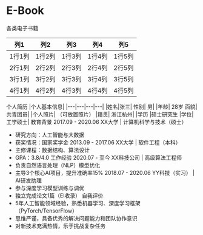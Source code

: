 # E-Book
各类电子书籍


|  列1  |  列2  |  列3  |  列4  |  列5  |
|--------|--------|--------|--------|--------|
| 1行1列 | 1行2列 | 1行3列 | 1行4列 | 1行5列 |
| 2行1列 | 2行2列 | 2行3列 | 2行4列 | 2行5列 |
| 3行1列 | 3行2列 | 3行3列 | 3行4列 | 3行5列 |
| 4行1列 | 4行2列 | 4行3列 | 4行4列 | 4行5列 |

个人简历
|个人基本信息|
|---|---|---|---|
|姓名|张三|	性别|	男|
|年龄|	28岁	面貌|	共青团员|
|个人照片|	（可放置照片）	|籍贯|	浙江杭州|
|学历	|硕士研究生	|学位|	工学硕士|
教育背景
2017.09 - 2020.06	XX大学 | 计算机科学与技术（硕士）
- 研究方向：人工智能与大数据
- 获奖情况：国家奖学金
2013.09 - 2017.06	XX大学 | 软件工程（本科）
- 主修课程：数据结构、算法设计
- GPA：3.8/4.0
工作经验
2020.07 - 至今	XX科技公司 | 高级算法工程师
- 负责自然语言处理（NLP）模型优化
- 主导3个核心AI项目，提升准确率15%
2018.07 - 2020.06	YY科技（实习） | AI研发助理
- 参与深度学习模型训练与调优
- 独立完成论文1篇（EI收录）
自我评价
- 5年人工智能领域经验，熟悉机器学习、深度学习框架（PyTorch/TensorFlow）
- 思维严谨，具备优秀的解决问题能力和团队协作意识
- 对新技术充满热情，乐于挑战复杂任务
